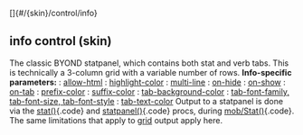 []{#/{skin}/control/info}
  ## info control (skin)
  The classic BYOND statpanel, which contains both stat and verb tabs.
  This is technically a 3-column grid with a variable number of rows.
  **Info-specific parameters:**
  :   [allow-html](ref/%7Bskin%7D/param/allow-html)
  :   [highlight-color](ref/%7Bskin%7D/param/highlight-color)
  :   [multi-line](ref/%7Bskin%7D/param/multi-line)
  :   [on-hide](ref/%7Bskin%7D/param/on-hide)
  :   [on-show](ref/%7Bskin%7D/param/on-show)
  :   [on-tab](ref/%7Bskin%7D/param/on-tab)
  :   [prefix-color](ref/%7Bskin%7D/param/prefix-color)
  :   [suffix-color](ref/%7Bskin%7D/param/suffix-color)
  :   [tab-background-color](ref/%7Bskin%7D/param/tab-background-color)
  :   [tab-font-family, tab-font-size,
      tab-font-style](ref/%7Bskin%7D/param/tab-font)
  :   [tab-text-color](ref/%7Bskin%7D/param/tab-text-color)
  Output to a statpanel is done via the [stat()](ref/proc/stat){.code} and
  [statpanel()](ref/proc/statpanel){.code} procs, during
  [mob/Stat()](ref/atom/proc/stat){.code}.
  The same limitations that apply to [grid](ref/%7Bskin%7D/control/grid)
  output apply here.